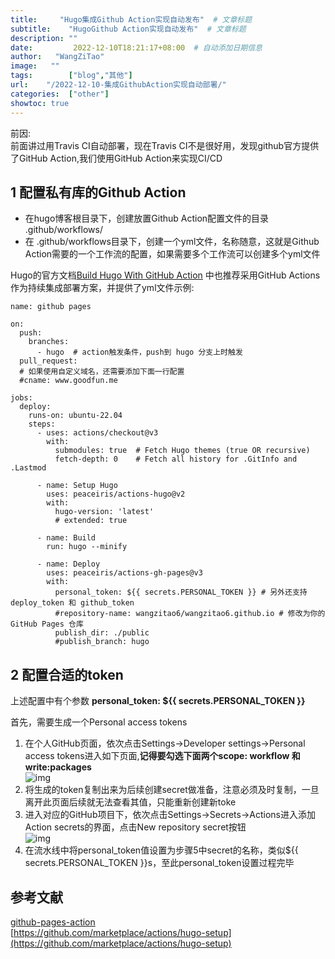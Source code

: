 ```yaml
---
title:     "Hugo集成Github Action实现自动发布"  # 文章标题
subtitle:    "HugoGithub Action实现自动发布"  # 文章标题
description: ""
date:         2022-12-10T18:21:17+08:00  # 自动添加日期信息
author:   "WangZiTao"
image:   ""
tags:        ["blog","其他"]
url:    "/2022-12-10-集成GithubAction实现自动部署/"
categories:  ["other"]
showtoc: true
---
```


前因:<br>
前面讲过用Travis CI自动部署，现在Travis CI不是很好用，发现github官方提供了GitHub Action,我们使用GitHub Action来实现CI/CD

## 1 配置私有库的Github Action
* 在hugo博客根目录下，创建放置Github Action配置文件的目录 .github/workflows/
* 在 .github/workflows目录下，创建一个yml文件，名称随意，这就是Github Action需要的一个工作流的配置，如果需要多个工作流可以创建多个yml文件

Hugo的官方文档[Build Hugo With GitHub Action](https://gohugo.io/hosting-and-deployment/hosting-on-github/#build-hugo-with-github-action) 中也推荐采用GitHub Actions作为持续集成部署方案，并提供了yml文件示例:
````
name: github pages

on:
  push:
    branches:
      - hugo  # action触发条件，push到 hugo 分支上时触发
  pull_request:
  # 如果使用自定义域名，还需要添加下面一行配置
  #cname: www.goodfun.me
  
jobs:
  deploy:
    runs-on: ubuntu-22.04
    steps:
      - uses: actions/checkout@v3
        with:
          submodules: true  # Fetch Hugo themes (true OR recursive)
          fetch-depth: 0    # Fetch all history for .GitInfo and .Lastmod

      - name: Setup Hugo
        uses: peaceiris/actions-hugo@v2
        with:
          hugo-version: 'latest'
          # extended: true

      - name: Build
        run: hugo --minify

      - name: Deploy
        uses: peaceiris/actions-gh-pages@v3
        with:
          personal_token: ${{ secrets.PERSONAL_TOKEN }} # 另外还支持 deploy_token 和 github_token
          #repository-name: wangzitao6/wangzitao6.github.io # 修改为你的 GitHub Pages 仓库
          publish_dir: ./public
          #publish_branch: hugo
````

##  2 配置合适的token

上述配置中有个参数  **personal_token: ${{ secrets.PERSONAL_TOKEN }}**

首先，需要生成一个Personal access tokens

1. 在个人GitHub页面，依次点击Settings->Developer settings->Personal access tokens进入如下页面,**记得要勾选下面两个scope: workflow 和 write:packages**<br>
   ![img](/images/22/12/23/01.jpg)
2. 将生成的token复制出来为后续创建secret做准备，注意必须及时复制，一旦离开此页面后续就无法查看其值，只能重新创建新toke
3. 进入对应的GitHub项目下，依次点击Settings->Secrets->Actions进入添加Action secrets的界面，点击New repository secret按钮<br>
   ![img](/images/22/12/23/02.jpg)
4. 在流水线中将personal_token值设置为步骤5中secret的名称，类似${{ secrets.PERSONAL_TOKEN }}s，至此personal_token设置过程完毕



## 参考文献
[github-pages-action](https://github.com/marketplace/actions/github-pages-action#%EF%B8%8F-set-another-github-pages-branch-publish_branch)  
[https://github.com/marketplace/actions/hugo-setup](https://github.com/marketplace/actions/hugo-setup)
